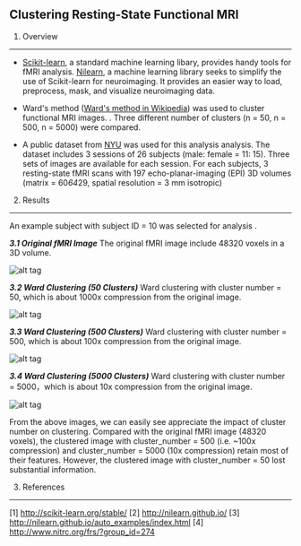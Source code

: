 

**Clustering Resting-State Functional MRI**
----------------------------------------

1. Overview
-----------
- [Scikit-learn](http://scikit-learn.org/stable/), a standard machine learning libary, provides handy tools for fMRI analysis. [Nilearn](http://nilearn.github.io/index.html), a machine learning library seeks to simplify the use of Scikit-learn for neuroimaging. It provides an easier way to load, preprocess, mask, and visualize neuroimaging data.

- Ward's method ([Ward's method in Wikipedia](https://en.wikipedia.org/wiki/Ward%27s_method)) was used to cluster  functional MRI images. . Three different number of clusters (n = 50, n = 500, n = 5000) were compared.

- A public dataset from [NYU](http://www.nitrc.org/frs/?group_id=274) was used for this analysis analysis. The dataset includes 3 sessions of 26 subjects (male: female = 11: 15). Three sets of images are available for each session. For each subjects, 3 resting-state fMRI scans with 197 echo-planar-imaging (EPI) 3D volumes (matrix = 60*64*29, spatial resolution = 3 mm isotropic) 


2. Results
-----------
An example subject with subject ID = 10 was selected for analysis . 

***3.1 Original fMRI Image***
The original fMRI image include 48320 voxels in a 3D volume.

![alt tag](https://cloud.githubusercontent.com/assets/17630430/14062321/a89256f8-f368-11e5-9299-054195daedd8.png "Original fMRI Image")

***3.2 Ward Clustering (50 Clusters)***
Ward clustering with cluster number = 50, which is about 1000x compression from the original image.

![alt tag](https://cloud.githubusercontent.com/assets/17630430/14062406/9a1364de-f36b-11e5-966a-e71f9ff9cfb3.png "Ward Clusters 50")

***3.3 Ward Clustering (500 Clusters)***
Ward clustering with cluster number = 500, which is about 100x compression from the original image.

![alt tag](https://cloud.githubusercontent.com/assets/17630430/14062407/ac3afb36-f36b-11e5-88ab-4ad91fb697f9.png "Ward Clusters 500")

***3.4 Ward Clustering (5000 Clusters)***
Ward clustering with cluster number = 5000，which is about 10x compression from the original image.

![alt tag](https://cloud.githubusercontent.com/assets/17630430/14062410/bcfc636a-f36b-11e5-9251-9378e6817386.png "Ward Clusters 5000")

From the above images, we can easily see appreciate the impact of cluster number on clustering. Compared with the original fMRI image (48320 voxels), the clustered image with cluster_number = 500 (i.e. ~100x compression) and cluster_number = 5000 (10x compression) retain most of their features. However, the clustered image with cluster_number = 50 lost substantial information. 

3. References
-----------
[1] http://scikit-learn.org/stable/
[2] http://nilearn.github.io/
[3] http://nilearn.github.io/auto_examples/index.html
[4] http://www.nitrc.org/frs/?group_id=274